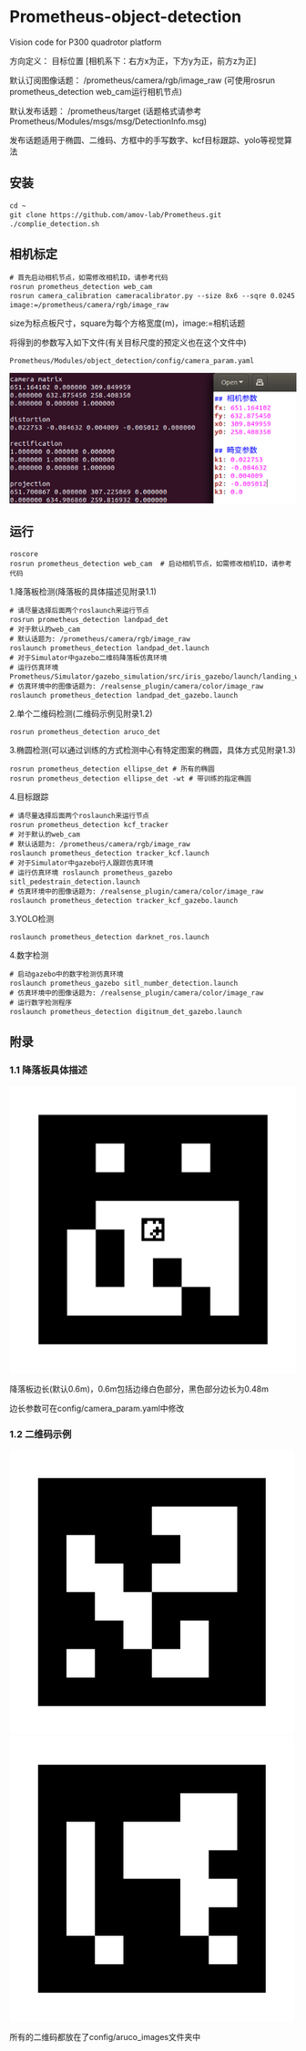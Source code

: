 # Prometheus-object-detection
Vision code for P300 quadrotor platform

方向定义： 目标位置 [相机系下：右方x为正，下方y为正，前方z为正]

默认订阅图像话题： /prometheus/camera/rgb/image_raw  (可使用rosrun prometheus_detection web_cam运行相机节点)

默认发布话题：  /prometheus/target (话题格式请参考Prometheus/Modules/msgs/msg/DetectionInfo.msg)

发布话题适用于椭圆、二维码、方框中的手写数字、kcf目标跟踪、yolo等视觉算法

## 安装
```
cd ~
git clone https://github.com/amov-lab/Prometheus.git
./complie_detection.sh
```

## 相机标定
```
# 首先启动相机节点，如需修改相机ID，请参考代码
rosrun prometheus_detection web_cam
rosrun camera_calibration cameracalibrator.py --size 8x6 --sqre 0.0245 image:=/prometheus/camera/rgb/image_raw
```
size为标点板尺寸，square为每个方格宽度(m)，image:=相机话题

将得到的参数写入如下文件(有关目标尺度的预定义也在这个文件中)
```
Prometheus/Modules/object_detection/config/camera_param.yaml
```
![camera_calibration](config/camera_calibration.png)

## 运行
```
roscore
rosrun prometheus_detection web_cam  # 启动相机节点，如需修改相机ID，请参考代码
```
1.降落板检测(降落板的具体描述见附录1.1)
```
# 请尽量选择后面两个roslaunch来运行节点
rosrun prometheus_detection landpad_det
# 对于默认的web_cam 
# 默认话题为: /prometheus/camera/rgb/image_raw
roslaunch prometheus_detection landpad_det.launch
# 对于Simulator中gazebo二维码降落板仿真环境
# 运行仿真环境 Prometheus/Simulator/gazebo_simulation/src/iris_gazebo/launch/landing_with_qrcode.launch
# 仿真环境中的图像话题为: /realsense_plugin/camera/color/image_raw
roslaunch prometheus_detection landpad_det_gazebo.launch
```
2.单个二维码检测(二维码示例见附录1.2)
```
rosrun prometheus_detection aruco_det
```
3.椭圆检测(可以通过训练的方式检测中心有特定图案的椭圆，具体方式见附录1.3)
```
rosrun prometheus_detection ellipse_det # 所有的椭圆
rosrun prometheus_detection ellipse_det -wt # 带训练的指定椭圆
```
4.目标跟踪
```
# 请尽量选择后面两个roslaunch来运行节点
rosrun prometheus_detection kcf_tracker
# 对于默认的web_cam 
# 默认话题为: /prometheus/camera/rgb/image_raw
roslaunch prometheus_detection tracker_kcf.launch
# 对于Simulator中gazebo行人跟踪仿真环境
# 运行仿真环境 roslaunch prometheus_gazebo sitl_pedestrain_detection.launch
# 仿真环境中的图像话题为: /realsense_plugin/camera/color/image_raw
roslaunch prometheus_detection tracker_kcf_gazebo.launch
```
3.YOLO检测
```
roslaunch prometheus_detection darknet_ros.launch
```
4.数字检测
```
# 启动gazebo中的数字检测仿真环境
roslaunch prometheus_gazebo sitl_number_detection.launch
# 仿真环境中的图像话题为: /realsense_plugin/camera/color/image_raw
# 运行数字检测程序
roslaunch prometheus_detection digitnum_det_gazebo.launch
```

## 附录
### 1.1 降落板具体描述

![landpad](config/landpad/landpad.png)

降落板边长(默认0.6m)，0.6m包括边缘白色部分，黑色部分边长为0.48m

边长参数可在config/camera_param.yaml中修改

### 1.2 二维码示例

![DICT_6X6_250_0](config/aruco_images/DICT_6X6_250_0.png)
![DICT_6X6_250_1](config/aruco_images/DICT_6X6_250_1.png)

所有的二维码都放在了config/aruco_images文件夹中
